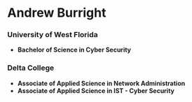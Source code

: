 <h1> Andrew Burright </h1>
<p style="text-align: right;">
<h3> University of West Florida </h3>

  - <b>Bachelor of Science in Cyber Security</b>
  
<h3> Delta College </h3>

 - <b>Associate of Applied Science in Network Administration</b>
 - <b>Associate of Applied Science in IST - Cyber Security</b>
</p>
